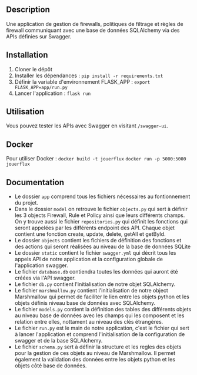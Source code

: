 ## Description
Une application de gestion de firewalls, politiques de filtrage et règles de firewall communiquant avec une base de données SQLAlchemy via des APIs définies sur Swagger.

## Installation

1. Cloner le dépôt
2. Installer les dépendances : `pip install -r requirements.txt`
3. Définir la variable d'environnement FLASK_APP : `export FLASK_APP=app/run.py`
4. Lancer l'application : `flask run`

## Utilisation
Vous pouvez tester les APIs avec Swagger en visitant `/swagger-ui`.

## Docker
Pour utiliser Docker :
`docker build -t jouerflux`
`docker run -p 5000:5000 jouerflux`

## Documentation
- Le dossier `app` comprend tous les fichiers nécessaires au fontionnement du projet.
- Dans le dossier `model` on retrouve le fichier `objects.py` qui sert à définir les 3 objects Firewall, Rule et Policy ainsi que leurs différents champs. On y trouve aussi le fichier `repositories.py` qui définit les fonctions qui seront appelées par les différents endpoint des API. Chaque objet contient une fonction create, update, delete, getAll et getById.
- Le dossier `objects` contient les fichiers de définition des fonctions et des actions qui seront réalisées au niveau de la base de données SQLite
- Le dossier `static` contient le fichier `swagger.yml` qui décrit tous les appels API de notre application et la configuration globale de l'application swagger.
- Le fichier `database.db` contiendra toutes les données qui auront été créées via l'API swagger.
- Le fichier `db.py` contient l'initialisation de notre objet SQLAlchemy.
- Le fichier `marshmallow.py` contient l'initialisation de notre object Marshmallow qui permet de faciliter le lien entre les objets python et les objets définis niveau base de données avec SQLAlchemy.
- Le fichier `models.py` contient la définition des tables des différents objets au niveau base de données avec les champs qui les composent et les relation entre elles, nottament au niveau des clés étrangères.
- Le fichier `run.py` est le main de notre application, c'est le fichier qui sert à lancer l'application et comprend l'initialisation de la configuration de swagger et de la base SQLAlchemy.
- Le fichier `schema.py` sert à définir la structure et les regles des objets pour la gestion de ces objets au niveau de Marshmallow. Il permet également la validation des données entre les objets python et les objets côté base de données.